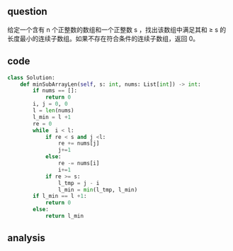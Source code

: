 
## question
给定一个含有 n 个正整数的数组和一个正整数 s ，找出该数组中满足其和 ≥ s 的长度最小的连续子数组。如果不存在符合条件的连续子数组，返回 0。
## code
```python
class Solution:
    def minSubArrayLen(self, s: int, nums: List[int]) -> int:
        if nums == []:
            return 0
        i, j = 0, 0
        l = len(nums)
        l_min = l +1
        re = 0
        while  i < l:
            if re < s and j <l:
                re += nums[j]
                j+=1
            else:
                re -= nums[i]
                i+=1
            if re >= s:
                l_tmp = j - i
                l_min = min(l_tmp, l_min)
        if l_min == l +1:
            return 0
        else:
            return l_min
```
## analysis

